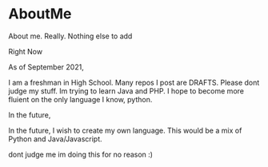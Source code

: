 # AboutMe
About me. Really. Nothing else to add

Right Now

As of September 2021,

I am a freshman in High School. Many repos I post are DRAFTS. Please dont judge my stuff. Im trying to learn Java and PHP. I hope to become more fluient on the only language I know, python. 

In the future,

In the future, I wish to create my own language. This would be a mix of Python and Java/Javascript.

dont judge me im doing this for no reason :)
